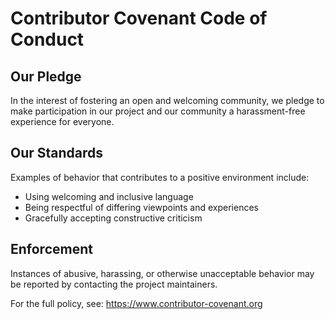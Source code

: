 # Contributor Covenant Code of Conduct

## Our Pledge

In the interest of fostering an open and welcoming community, we pledge to
make participation in our project and our community a harassment-free
experience for everyone.

## Our Standards

Examples of behavior that contributes to a positive environment include:
 - Using welcoming and inclusive language
 - Being respectful of differing viewpoints and experiences
 - Gracefully accepting constructive criticism

## Enforcement

Instances of abusive, harassing, or otherwise unacceptable behavior may be
reported by contacting the project maintainers.

For the full policy, see: https://www.contributor-covenant.org
